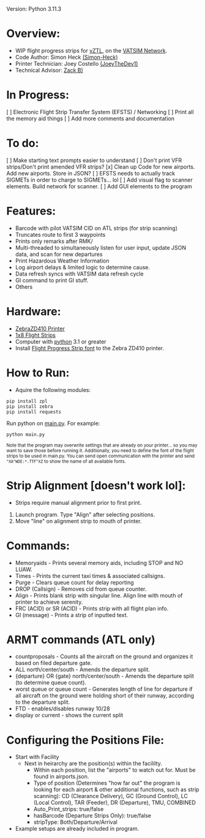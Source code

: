 Version: Python 3.11.3
# Overview:
  * WIP flight progress strips for [vZTL](https://ztlartcc.org), on the [VATSIM Network](https://vatsim.net).
  * Code Author: Simon Heck [(Simon-Heck)](https://github.com/Simon-Heck)
  * Printer Technician: Joey Costello [(JoeyTheDev1)](https://github.com/JoeyTheDev1/)
  * Technical Advisor: [Zack B)](https://github.com/zbfromztl)

# In Progress:
  [ ] Electronic Flight Strip Transfer System (EFSTS) / Networking
  [ ] Print all the memory aid things
  [ ] Add more comments and documentation

# To do:
  [ ] Make starting text prompts easier to understand
  [ ] Don't print VFR strips/Don't print amended VFR strips?
  [x] Clean up Code for new airports. Add new airports. Store in JSON?
  [ ] EFSTS needs to actually track SIGMETs in order to charge to SIGMETs... lol
  [ ] Add visual flag to scanner elements. Build network for scanner.
  [ ] Add GUI elements to the program

# Features:
  * Barcode with pilot VATSIM CID on ATL strips (for strip scanning)
  * Truncates route to first 3 waypoints
  * Prints only remarks after RMK/
  * Multi-threaded to simultaneously listen for user input, update JSON data, and scan for new departures
  * Print Hazardous Weather Information
  * Log airport delays & limited logic to determine cause.
  * Data refresh syncs with VATSIM data refresh cycle
  * GI command to print GI stuff.
  * Others

# Hardware:
  * [ZebraZD410 Printer](https://www.zebra.com/us/en/products/spec-sheets/printers/desktop/zd410.html)
  * [1x8 Flight Strips](https://bocathermal.txdesign.com/thermal-general-admission-ticket/details/boca-flight-strip-1-x-8/)
  * Computer with [python](https://www.python.org/downloads/) 3.1 or greater
  * Install [Flight Progress Strip font](https://www.dropbox.com/s/lqtvsngjdjonngv/Flight-Strip-Printer.ttf?dl=0) to the Zebra ZD410 printer.


# How to Run:
  * Aquire the following modules:
```
pip install zpl
pip install zebra
pip install requests
```
Run python on [main.py](src/main.py). For example:
```
python main.py
```
<sub>Note that the program may overwrite settings that are already on your printer... 
so you may want to save those before running it. Additionally, you need to define
the font of the flight strips to be used in main.py. You can send open communication
with the printer and send ```^XA^WDE:*.TTF^XZ``` to show the name of all available fonts. </sub>

# Strip Alignment [doesn't work lol]:
 * Strips require manual alignment prior to first print.
 1. Launch program. Type "Align" after selecting positions.
 2. Move "line" on alignment strip to mouth of printer. 

# Commands:
 * Memoryaids - Prints several memory aids, including STOP and NO LUAW.
 * Times - Prints the current taxi times & associated callsigns.
 * Purge - Clears queue count for delay reporting
 * DROP (Callsign) - Removes cid from queue counter.
 * Align - Prints blank strip with singular line. Align line with mouth of printer to achieve serenity.
 * FRC (ACID) or SR (ACID) - Prints strip with all flight plan info.
 * GI (message) - Prints a strip of inputted text.

# ARMT commands (ATL only)
 * countproposals - Counts all the aircraft on the ground and organizes it based on filed departure gate.
 * ALL north/center/south - Amends the departure split.
 * {departure} OR {gate} north/center/south - Amends the departure split (to determine queue count).
 * worst queue or queue count - Generates length of line for departure if all aircraft on the ground were holding short of their runway, according to the departure split.
 * FTD - enables/disables runway 10/28
 * display or current - shows the current split

 # Configuring the Positions File:
 * Start with Facility
    - Next in heirarchy are the position(s) within the facililty.
      - Within each position, list the "airports" to watch out for. Must be found in airports.json.
      - Type of position (Determines "how far out" the program is looking for each airport & other additional functions, such as strip scanning): CD (Clearance Delivery), GC (Ground Control), LC (Local Control), TAR (Feeder), DR (Departure), TMU, COMBINED 
      - Auto_Print_strips: true/false
      - hasBarcode (Departure Strips Only): true/false
      - stripType: Both/Departure/Arrival
 * Example setups are already included in program.